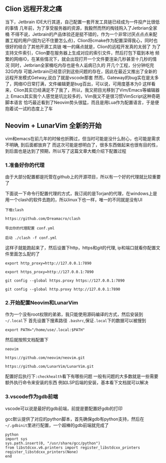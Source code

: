 ## Clion 远程开发之痛
当下，Jetbrain IDE大行其道，自己配置一套开发工具链已经成为一件投产比很低的事情
几年前，为了享受服务器的资源，我毅然而然的掏钱购入了Jetbrian全家桶
不得不说，Jetbrain的产品体验还是挺不错的，作为一个非常讨厌点点点来配置工程的用户(因为记不住要怎么点)，Clion将cmake作为配置深得我心，同时也很好的结合了其他开源工具链
唯一的痛点就是，Clion的远程开发真的太弱了
为了支持文件索引，Clion要在服务器上生成对应的索引文件，然后打包下载到本地
频繁的网络IO，在某些情况下，就会出现打开一个文件要渲染几秒甚至十几秒的情况
同时，Jetbrian全家桶吃内存也是令人诟病已久的
开几个工程，分分钟吃完32G内存
可能Jetbrain已经意识到这些问题的存在，因此在最近又推出了全新的远程开发模式Getway,说白了就是vscode那套
然而，Gateway的bug实在是太多了，网络IO日常打满，文件编辑更是bug百出，可以说，可用度基本为0
这样看来，Clion其实已经满足不了我了，所以，我又把目光移到了Vim/Emacs等编辑器上
Emacs其实我个人感觉是坑比较多的，Vim我又不是很习惯VimScript这种奇葩脚本语言
恰巧最近看到了Neovim势头很猛，而且是用Lua作为配置语言，于是便抱着试一试的态度上了车
## Neovim + LunarVim 全新的开始
vim和emacs在前几年的时候也折腾过，但当时可能是没什么耐心，也可能是需求不明确, 到后面都放弃了
而这次可能是想明白了，很多东西做起来也很有目的性，到后面也是达到了预期，所以写了这篇文章大概介绍下配置过程

### 1.准备好你的代理
由于大部分配置都是托管在github上的开源项目，所以有一个好的代理就比较重要了

下面说一下命令行配置代理的方式，我订阅的是Torjan的代理，在windows上是用一个clash的软件去跑的，所以linux下也一样，唯一的不同就是没有UI

```
下载clash

https://github.com/Dreamacro/clash

导出你的代理配置 conf.yml

启动 ./clash -f conf.yml
```

这样子就能跑起来了，然后设置下http，https和git的代理, ip和端口就看你配置文件里面怎么配的了

```
export http_proxy=http://127.0.0.1:7890

export https_proxy=http://127.0.0.1:7890

git config --global https.proxy https://127.0.0.1:7890

git config --global http.proxy http://127.0.0.1:7890
```
### 2.开始配置Neovim和LunarVim
作为一个没有root权限的弟弟，我只能使用源码编译的方式，然后安装到 `~/.local`下
首先设置下搜素路径 `.bashrc`,保证`.local`下的数据可以被搜到

```
export PATH="/home/use/.local:$PATH"
```
然后就按照文档配置下
```
neovim

https://github.com/neovim/neovim.git

https://github.com/LunarVim/LunarVim.git

```

配置好后执行下`:checkhealth`看下有哪些问题
一般有问题的大多数就是一些需要额外执行命令来安装的东西
例如LSP后端的安装，基本看下文档就可以解决
### 3.vscode作为gdb前端
vscode可以说是最好的gdb前端，前提是要配置好gdb的打印

gcc默认提供了对应的python脚本，首先确保gdb有python支持，然后在`~/.gdbinit`里进行配置，一个超棒的gdb前端就完成了
```
python
import sys
sys.path.insert(0, "/usr/share/gcc/python")
from libstdcxx.v6.printers import register_libstdcxx_printers
register_libstdcxx_printers(None)
end
```
